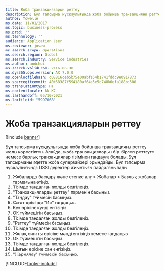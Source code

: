 ```yaml
---
title: Жоба транзакцияларын реттеу
description: Бұл тапсырма нұсқаулығында жоба бойынша транзакцияны реттеу жолы көрсетілген.
author: Yowelle
ms.date: 11/01/2017
ms.topic: business-process
ms.prod: ''
ms.technology: ''
audience: Application User
ms.reviewer: josaw
ms.search.scope: Operations
ms.search.region: Global
ms.search.industry: Service industries
ms.author: andchoi
ms.search.validFrom: 2016-06-30
ms.dyn365.ops.version: AX 7.0.0
ms.openlocfilehash: c02816ceb5b75e00abfe54b1741fddc9e0917873
ms.sourcegitcommit: 40f68387f594180af64a5e5c748b6efa188bd300
ms.translationtype: HT
ms.contentlocale: kk-KZ
ms.lasthandoff: 05/10/2021
ms.locfileid: "5997068"
---
```

# <a name="adjust-project-transactions"></a>Жоба транзакцияларын реттеу

[!include [banner](../../includes/banner.md)]

Бұл тапсырма нұсқаулығында жоба бойынша транзакцияны реттеу жолы көрсетілген. Алайда, жоба транзакцияларын бір-бірлеп реттеуге немесе барлық транзакциялар тізімінен таңдауға болады. Бұл тапсырманы әдетте жоба супервайзері орындайды. Бұл тапсырма нұсқаулығында USSI деректер жиынтығы пайдаланылады.

1. Жобаларды басқару және есепке алу > Жобалар > Барлық жобалар тармағына өтіңіз. 
2. Тізімде таңдалған жолды белгілеңіз. 
3. "Транзакцияларды реттеу" пәрменін басыңыз. 
4. "Таңдау" түймесін басыңыз. 
5. Сағат өрісінде "Иә" таңдаңыз. 
6. Күн өрісіне күнді енгізіңіз. 
7. OK түймешігін басыңыз. 
8. Тізімде таңдалған жолды белгілеңіз. 
9. "Реттеу" түймесін басыңыз. 
10. Тізімде таңдалған жолды белгілеңіз. 
11. Жолақ сипаты өрісіне мәнді енгізіңіз немесе таңдаңыз. 
12. OK түймешігін басыңыз. 
13. Тізімде таңдалған жолды белгілеңіз. 
14. Шығын өрісіне сан енгізіңіз. 
15. "Жариялау" түймесін басыңыз. 


[!INCLUDE[footer-include](../../includes/footer-banner.md)]